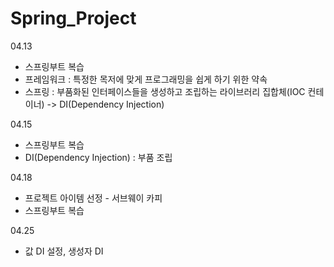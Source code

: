 # Spring_Project

04.13
- 스프링부트 복습
- 프레임워크 : 특정한 목저에 맞게 프로그래밍을 쉽게 하기 위한 약속
- 스프링 : 부품화된 인터페이스들을 생성하고 조립하는 라이브러리 집합체(IOC 컨테이너)
        -> DI(Dependency Injection)
        
04.15
- 스프링부트 복습
- DI(Dependency Injection) : 부품 조립

04.18
- 프로젝트 아이템 선정 - 서브웨이 카피
- 스프링부트 복습

04.25
- 값 DI 설정, 생성자 DI
